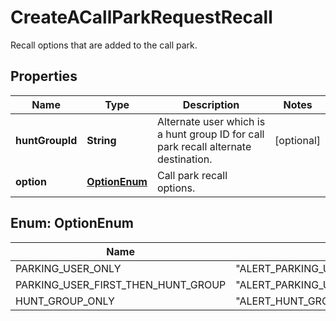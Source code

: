 <!--  Copyright 2025 Cisco Systems Inc.

Permission is hereby granted, free of charge, to any person obtaining a copy
of this software and associated documentation files (the "Software"), to deal
in the Software without restriction, including without limitation the rights
to use, copy, modify, merge, publish, distribute, sublicense, and/or sell
copies of the Software, and to permit persons to whom the Software is
furnished to do so, subject to the following conditions:

The above copyright notice and this permission notice shall be included in
all copies or substantial portions of the Software.

THE SOFTWARE IS PROVIDED "AS IS", WITHOUT WARRANTY OF ANY KIND, EXPRESS OR
IMPLIED, INCLUDING BUT NOT LIMITED TO THE WARRANTIES OF MERCHANTABILITY,
FITNESS FOR A PARTICULAR PURPOSE AND NONINFRINGEMENT. IN NO EVENT SHALL THE
AUTHORS OR COPYRIGHT HOLDERS BE LIABLE FOR ANY CLAIM, DAMAGES OR OTHER
LIABILITY, WHETHER IN AN ACTION OF CONTRACT, TORT OR OTHERWISE, ARISING FROM,
OUT OF OR IN CONNECTION WITH THE SOFTWARE OR THE USE OR OTHER DEALINGS IN
THE SOFTWARE.-->


# CreateACallParkRequestRecall

Recall options that are added to the call park.

## Properties

| Name | Type | Description | Notes |
|------------ | ------------- | ------------- | -------------|
|**huntGroupId** | **String** | Alternate user which is a hunt group ID for call park recall alternate destination. |  [optional] |
|**option** | [**OptionEnum**](#OptionEnum) | Call park recall options. |  |



## Enum: OptionEnum

| Name | Value |
|---- | -----|
| PARKING_USER_ONLY | &quot;ALERT_PARKING_USER_ONLY&quot; |
| PARKING_USER_FIRST_THEN_HUNT_GROUP | &quot;ALERT_PARKING_USER_FIRST_THEN_HUNT_GROUP&quot; |
| HUNT_GROUP_ONLY | &quot;ALERT_HUNT_GROUP_ONLY&quot; |



